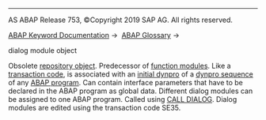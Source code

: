   

* * *

AS ABAP Release 753, ©Copyright 2019 SAP AG. All rights reserved.

[ABAP Keyword Documentation](javascript:call_link\('abenabap.htm'\)) →  [ABAP Glossary](javascript:call_link\('abenabap_glossary.htm'\)) → 

dialog module object

Obsolete [repository object](javascript:call_link\('abenrepository_object_glosry.htm'\) "Glossary Entry"). Predecessor of [function modules](javascript:call_link\('abenfunction_module_glosry.htm'\) "Glossary Entry"). Like a [transaction code](javascript:call_link\('abentransaction_code_glosry.htm'\) "Glossary Entry"), is associated with an [initial dynpro](javascript:call_link\('abeninitial_dynpro_glosry.htm'\) "Glossary Entry") of a [dynpro sequence](javascript:call_link\('abendynpro_sequence_glosry.htm'\) "Glossary Entry") of any [ABAP program](javascript:call_link\('abenabap_program_glosry.htm'\) "Glossary Entry"). Can contain interface parameters that have to be declared in the ABAP program as global data. Different dialog modules can be assigned to one ABAP program. Called using [CALL DIALOG](javascript:call_link\('abapcall_dialog.htm'\)). Dialog modules are edited using the transaction code SE35.